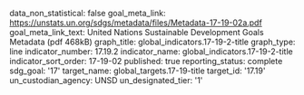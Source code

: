 data_non_statistical: false
goal_meta_link: https://unstats.un.org/sdgs/metadata/files/Metadata-17-19-02a.pdf
goal_meta_link_text: United Nations Sustainable Development Goals Metadata (pdf 468kB)
graph_title: global_indicators.17-19-2-title
graph_type: line
indicator_number: 17.19.2
indicator_name: global_indicators.17-19-2-title
indicator_sort_order: 17-19-02
published: true
reporting_status: complete
sdg_goal: '17'
target_name: global_targets.17-19-title
target_id: '17.19'
un_custodian_agency: UNSD
un_designated_tier: '1'
